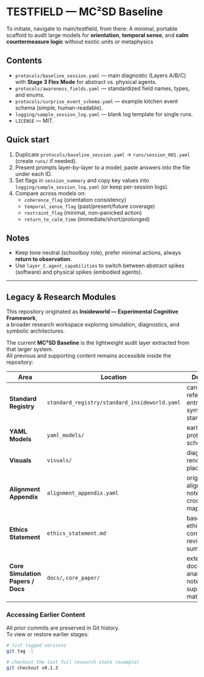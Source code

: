 # TESTFIELD — MC²SD Baseline

To initiate, navigate to main/testfield, from there:
A minimal, portable scaffold to audit large models for **orientation**, **temporal sense**, and **calm countermeasure logic** without exotic units or metaphysics

## Contents
- `protocols/baseline_session.yaml` — main diagnostic (Layers A/B/C) with **Stage 3 Flex Mode** for abstract vs. physical agents.
- `protocols/awareness_fields.yaml` — standardized field names, types, and enums.
- `protocols/surprise_event_schema.yaml` — example kitchen event schema (simple, human-readable).
- `logging/sample_session_log.yaml` — blank log template for single runs.
- `LICENSE` — MIT.

## Quick start
1. Duplicate `protocols/baseline_session.yaml` → `runs/session_001.yaml` (create `runs/` if needed).
2. Present prompts layer-by-layer to a model; paste answers into the file under each ID.
3. Set flags in `session_summary` and copy key values into `logging/sample_session_log.yaml` (or keep per-session logs).
4. Compare across models on:
   - `coherence_flag` (orientation consistency)
   - `temporal_sense_flag` (past/present/future coverage)
   - `restraint_flag` (minimal, non-panicked action)
   - `return_to_calm_time` (immediate/short/prolonged)

## Notes
- Keep tone neutral (schoolboy role), prefer minimal actions, always **return to observation**.
- Use `layer_C.agent_capabilities` to switch between abstract spikes (software) and physical spikes (embodied agents).



---

## Legacy & Research Modules

This repository originated as **Insideworld — Experimental Cognitive Framework**,  
a broader research workspace exploring simulation, diagnostics, and symbolic architectures.

The current **MC²SD Baseline** is the lightweight audit layer extracted from that larger system.  
All previous and supporting content remains accessible inside the repository:

| Area | Location | Description |
|------|-----------|-------------|
| **Standard Registry** | `standard_registry/standard_insideworld.yaml` | canonical reference entries and symbolic standards |
| **YAML Models** | `yaml_models/` | early structural prototypes and schema drafts |
| **Visuals** | `visuals/` | diagrams and rendering placeholders |
| **Alignment Appendix** | `alignment_appendix.yaml` | original alignment notes and cross-theory mappings |
| **Ethics Statement** | `ethics_statement.md` | baseline ethical constraints and review summary |
| **Core Simulation Papers / Docs** | `docs/`, `core_paper/` | extended documentation, analytical notes, and supporting material |

### Accessing Earlier Content
All prior commits are preserved in Git history.  
To view or restore earlier stages:

```bash
# list tagged versions
git tag -l

# checkout the last full research state (example)
git checkout v0.1.3
